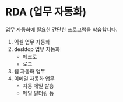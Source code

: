 # RDA (업무 자동화)

업무 자동화에 필요한 간단한 프로그램을 학습합니다.

1. 엑셀 업무 자동화
2. desktop 업무 자동화
   - 메크로
   - 로그
3. 웹 자동화 업무
4. 이메일 자동화 업무
   - 자동 메일 발송
   - 메일 필터링 등
